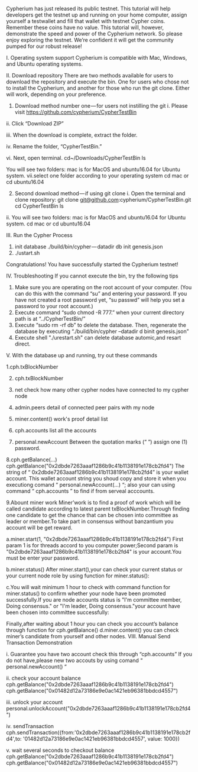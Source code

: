Cypherium has just released its public testnet. This tutorial will help developers get the testnet up and running on your home computer, assign yourself a testwallet and fill that wallet with testnet Cypher coins. Remember these coins have no value. This tutorial will, however, demonstrate the speed and power of the Cypherium network. So please enjoy exploring the testnet. We’re confident it will get the community pumped for our robust release!

I. Operating system support
Cypherium is compatible with Mac, Windows, and Ubuntu operating systems.

II. Download repository
There are two methods available for users to download the repository and execute the bin. One for users who chose not to install the Cypherium, and another for those who run the git clone. Either will work, depending on your preference.
1. Download method number one — for users not instilling the git
  i. Please visit https://github.com/cypherium/CypherTestBin

  ii. Click “Download ZIP”

  iii. When the download is complete, extract the folder.

  iv. Rename the folder, “CypherTestBin.”

  vi. Next, open terminal.
  cd~/Downloads/CypherTestBin
  ls

  You will see two folders: mac is for MacOS and ubuntu16.04 for Ubuntu system.
  vii.select one folder according to your operating system
  cd mac
  or 
  cd ubuntu16.04

2. Second download method — if using git clone
i. Open the terminal and clone repository:
  git clone git@github.com:cypherium/CypherTestBin.git
  cd CypherTestBin
  ls

ii. You will see two folders: mac is for MacOS and ubuntu16.04 for Ubuntu system.
  cd mac
  or cd ubuntu16.04

III. Run the Cypher Process

 1. init database
 ./build/bin/cypher — datadir db init genesis.json
 2. ./ustart.sh

Congratulations! You have successfully started the Cypherium testnet!

IV. Troubleshooting
  If you cannot execute the bin, try the following tips
   1. Make sure you are operating on the root account of your computer. (You can do this with the command “su” and entering your password. If you have not created a root password yet, “su passwd” will help you set a password to your root account.)
   2. Execute command “sudo chmod -R 777.” when your current directory path is at “../CypherTestBin/”
   3. Execute “sudo rm -rf db” to delete the database. Then, regenerate the database by executing “./build/bin/cypher –datadir  d binit genesis.json”
   4. Execute shell "./urestart.sh" can delete database automic,and resart direct.
   
V. With the database up and running, try out these commands

  1.cph.txBlockNumber
  
  2. cph.txBlockNumber
  
  3. net
    check how many other cypher nodes have connected to my cypher node
    
  4. admin.peers
    detail of connected peer pairs with my node
    
  5. miner.content()
    work's proof detail list
    
  6. cph.accounts
    list all the accounts
    
  7. personal.newAccount
   Between the quotation marks (“ ”) assign one (1) password.

  8.cph.getBalance(...)
   cph.getBalance("0x2dbde7263aaaf1286b9c41b1138191e178cb2fd4")
   The string of “ 0x2dbde7263aaaf1286b9c41b1138191e178cb2fd4” is your wallet account.
   This	wallet account string you shoud copy and store it when you executiong comand “ personal.newAccount(...) “; also your can using command “ cph.accounts ” to find if from  serveal acccounts.

  9.Abount miner work
Miner’work is to find a proof of work which will be called candidate according to latest parent txBlockNumber.Through finding one candidate to get the chance that can be chosen into committee as leader or member.To take part in consensus without banzantium you account will be get reward.

a.miner.start(1, "0x2dbde7263aaaf1286b9c41b1138191e178cb2fd4")
First param 1 is for threads accord to you computer power;Second param is "0x2dbde7263aaaf1286b9c41b1138191e178cb2fd4" is your account.You must be enter your password.


b.miner.status()
After miner.start(),your can check your current status or your current node role by using function for miner.status():

c.You will wait minimum 1 hour to check with command function for miner.status() to confirm whether your node have been promoted successfully.If you are node accounts status is "I'm committee member, Doing consensus." or "I'm leader, Doing consensus."your account have been chosen into committee successfully:


Finally,after waiting about 1 hour you can check you account’s balance through function for cph.getBalance()
d.miner.content()
you can check miner’s candidate from yourself and other nodes.
Ⅷ. Manual Send Transaction Demonstration

   i. Guarantee you have two account
   check this through “cph.accounts”
   If you do not have,please new two accouts by using comand “ personal.newAccount() “

   ii. check your account balance
   cph.getBalance("0x2dbde7263aaaf1286b9c41b1138191e178cb2fd4")
   cph.getBalance("0x01482d12a73186e9e0ac1421eb96381bbdcd4557")

   iii. unlock your account
   personal.unlockAccount("0x2dbde7263aaaf1286b9c41b1138191e178cb2fd4")

   iv. sendTransaction
   cph.sendTransaction({from:'0x2dbde7263aaaf1286b9c41b1138191e178cb2fd4',to: '01482d12a73186e9e0ac1421eb96381bbdcd4557', value:    1000})

   v. wait several seconds to checkout balance
    cph.getBalance("0x2dbde7263aaaf1286b9c41b1138191e178cb2fd4")
    cph.getBalance("0x01482d12a73186e9e0ac1421eb96381bbdcd4557")

